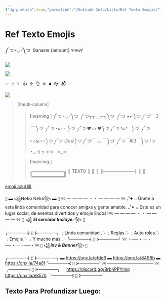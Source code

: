 ```yaml
---
{"dg-publish":true,"permalink":"/Outside Info/Lists/Ref Texto Emojis/","title":"Ref Texto Emojis","updated":"2023-12-30T18:06:07.178-05:00"}
---
```



# Ref Texto Emojis

༼ つ◔◡◔༽つ  Ganaste {amount} 𝒞𝒰𝒫𝐼

![](https://i.imgur.com/PgVfSIa.png) 

![](https://cdn.discordapp.com/attachments/1012843828388036769/1012843992175611994/Barrita_separadora.gif)

☞︎  ☝︎  ☟︎   👍︎  ✞︎  👌︎  ☠︎  💣︎  📪︎  📬︎

![](https://i.imgur.com/OangxkR.png)

> [!multi-column]
> 
> > [!warning ]
> > ༼ つ◔◡◔༽つ 
> > ༼ つ┬┬﹏┬┬ ༽つ 
> > ༼ つ ◕_◕ ༽つ
> > ༼ づ￣ 3￣ ༽づ 
> > ༼ づ・ω・ ༽づ 
> > ༼ つ ❤ ω ❤༽つ
> > ༼ づ ^ω^   ༽づ 
> > ༼ つ =∩ω∩=༽つ
> > ༼ つ ⊙x⊙༽つ
> > ༼ づ￣ ︿￣ ༽づ 
> > ༼ つ￣#)3￣༽つ
> > (っ◔◡◔)っ
> > ←_←
> >  →_→
> 
> > [!warning ]
> > 
> > ╔══════════╗
> > ║ TEXTO ║
> > ║ ║
> > ╠══════════╡
> > ║ ║
> > ╚══════════╝
> > 
> 

[emoji azul 🟦](https://es.piliapp.com/emoji/list/blue/)

`🌸` ▬ ꧁𝖭𝖾𝗄𝗈 𝖭𝖾𝗄𝗈꧂ ▬ `🌸`
୨୧ —  — — — ・・ —  —  — — ୨୧
₊˚✦ ៸៸ Únete a esta linda comunidad para conocer amigxs y gente amable.
₊˚✦ ៸៸ Este es un lugar social, de eventos divertidos y emojis lindos!
୨୧ —  — — — ・・ —  —  — — ୨୧
`🍥`  ꧁ ***El servidor Incluye:*** ꧂ `🍥` 

╭──────⊰ `🌸` ⊱──────╮
﹕Linda comunidad ˎˊ˗
﹕Reglasˎˊ˗
﹕Auto rolesˎˊ˗
﹕Emojisˎˊ˗
﹕Y mucho más ˎˊ˗
╰──────⊰ `🍡` ⊱──────╯
୨୧ ・──・┈・──・┈・──・୨୧
`🍰` ꧁***Inv & Banner***꧂ `🍰`

╭──────⊰ `🌸` ⊱──────╮
▬ https://onx.la/efde6
▬ https://onx.la/8498b
▬ https://onx.la/74a8f
╰──────⊰ `🍡` ⊱──────╯
୨୧ ─────────────── ୨୧ 
╭──────⊰ `🌸` ⊱──────╮
﹕ https://discord.gg/8rbnPPYmjq
﹕ https://onx.la/e8570
╰──────⊰ `🍡` ⊱──────╯
## Texto Para Profundizar Luego:


